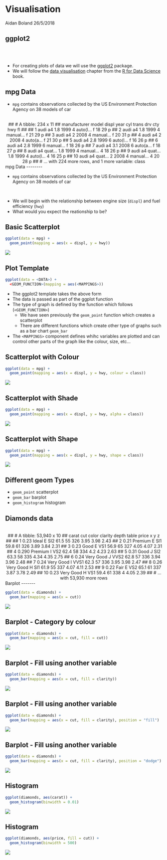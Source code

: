 Visualisation
================
Aidan Boland
26/5/2018

ggplot2
-------

<br> <br>

-   For creating plots of data we will use the [ggplot2](http://ggplot2.tidyverse.org/) package.
-   We will follow the [data visualisation](http://r4ds.had.co.nz/data-visualisation.html) chapter from the [R for Data Science](http://r4ds.had.co.nz/index.html) book.

mpg Data
--------

-   `mpg` contains observations collected by the US Environment Protection Agency on 38 models of car

<br>
<center>
    ## # A tibble: 234 x 11
    ##    manufacturer model    displ  year   cyl trans   drv     cty   hwy fl   
    ##    <chr>        <chr>    <dbl> <int> <int> <chr>   <chr> <int> <int> <chr>
    ##  1 audi         a4         1.8  1999     4 auto(l… f        18    29 p    
    ##  2 audi         a4         1.8  1999     4 manual… f        21    29 p    
    ##  3 audi         a4         2    2008     4 manual… f        20    31 p    
    ##  4 audi         a4         2    2008     4 auto(a… f        21    30 p    
    ##  5 audi         a4         2.8  1999     6 auto(l… f        16    26 p    
    ##  6 audi         a4         2.8  1999     6 manual… f        18    26 p    
    ##  7 audi         a4         3.1  2008     6 auto(a… f        18    27 p    
    ##  8 audi         a4 quat…   1.8  1999     4 manual… 4        18    26 p    
    ##  9 audi         a4 quat…   1.8  1999     4 auto(l… 4        16    25 p    
    ## 10 audi         a4 quat…   2    2008     4 manual… 4        20    28 p    
    ## # ... with 224 more rows, and 1 more variable: class <chr>

</center>
mpg Data
--------

-   `mpg` contains observations collected by the US Environment Protection Agency on 38 models of car

<br>

-   We will begin with the relationship between engine size (`displ`) and fuel efficiency (`hwy`)
-   What would you expect the reationship to be?

Basic Scatterplot
-----------------

``` r
ggplot(data = mpg) + 
  geom_point(mapping = aes(x = displ, y = hwy))
```

<img src="Visualisation_files/figure-markdown_github/plot1-1.png" style="display: block; margin: auto;" />

Plot Template
-------------

``` r
ggplot(data = <DATA>) + 
  <GEOM_FUNCTION>(mapping = aes(<MAPPINGS>))
```

-   The ggplot2 template takes the above form
-   The data is passed as part of the ggplot function
-   The type of graph is defined by the function which follows (`<GEOM_FUNCTION>`)
    -   We have seen previously the `geom_point` function which creates a scatterplot
    -   There are different functions which create other type of graphs such as a bar chart `geom_bar`
-   The `<MAPPINGS>` component defines whihc variables are plotted and can control other parts of the graph like the colour, size, etc...

Scatterplot with Colour
-----------------------

``` r
ggplot(data = mpg) + 
  geom_point(mapping = aes(x = displ, y = hwy, colour = class))
```

<img src="Visualisation_files/figure-markdown_github/plot_colour-1.png" style="display: block; margin: auto;" />

Scatterplot with Shade
----------------------

``` r
ggplot(data = mpg) + 
  geom_point(mapping = aes(x = displ, y = hwy, alpha = class))
```

<img src="Visualisation_files/figure-markdown_github/plot_shade-1.png" style="display: block; margin: auto;" />

Scatterplot with Shape
----------------------

``` r
ggplot(data = mpg) + 
  geom_point(mapping = aes(x = displ, y = hwy, shape = class))
```

<img src="Visualisation_files/figure-markdown_github/plot_shape-1.png" style="display: block; margin: auto;" />

<!-- ## Different geom Types -->
<!-- ```{r bar1_car, echo = TRUE, fig.align='center'} -->
<!-- ggplot(data = mpg) +  -->
<!--   geom_bar(mapping = aes(x = class)) -->
<!-- ``` -->
<!-- ## Barplot -->
<!-- ```{r bar2_car, echo = TRUE, fig.align='center'} -->
<!-- ggplot(data = mpg) +  -->
<!--   geom_bar(mapping = aes(x = class, fill = class)) -->
<!-- ``` -->
<!-- ## Barplot -->
<!-- ```{r bar3_car, echo = TRUE, fig.align='center'} -->
<!-- ggplot(data = mpg) +  -->
<!--   geom_bar(mapping = aes(x = class, fill = trans)) -->
<!-- ``` -->
Different geom Types
--------------------

-   `geom_point` scatterplot
-   `geom_bar` barplot
-   `geom_histogram` histogram

Diamonds data
-------------

<br>
<center>
    ## # A tibble: 53,940 x 10
    ##    carat cut       color clarity depth table price     x     y     z
    ##    <dbl> <ord>     <ord> <ord>   <dbl> <dbl> <int> <dbl> <dbl> <dbl>
    ##  1 0.23  Ideal     E     SI2      61.5    55   326  3.95  3.98  2.43
    ##  2 0.21  Premium   E     SI1      59.8    61   326  3.89  3.84  2.31
    ##  3 0.23  Good      E     VS1      56.9    65   327  4.05  4.07  2.31
    ##  4 0.290 Premium   I     VS2      62.4    58   334  4.2   4.23  2.63
    ##  5 0.31  Good      J     SI2      63.3    58   335  4.34  4.35  2.75
    ##  6 0.24  Very Good J     VVS2     62.8    57   336  3.94  3.96  2.48
    ##  7 0.24  Very Good I     VVS1     62.3    57   336  3.95  3.98  2.47
    ##  8 0.26  Very Good H     SI1      61.9    55   337  4.07  4.11  2.53
    ##  9 0.22  Fair      E     VS2      65.1    61   337  3.87  3.78  2.49
    ## 10 0.23  Very Good H     VS1      59.4    61   338  4     4.05  2.39
    ## # ... with 53,930 more rows

</center>
Barplot
-------

``` r
ggplot(data = diamonds) + 
  geom_bar(mapping = aes(x = cut))
```

<img src="Visualisation_files/figure-markdown_github/bar1-1.png" style="display: block; margin: auto;" />

Barplot - Category by colour
----------------------------

``` r
ggplot(data = diamonds) + 
  geom_bar(mapping = aes(x = cut, fill = cut))
```

<img src="Visualisation_files/figure-markdown_github/bar2-1.png" style="display: block; margin: auto;" />

Barplot - Fill using another variable
-------------------------------------

``` r
ggplot(data = diamonds) + 
  geom_bar(mapping = aes(x = cut, fill = clarity))
```

<img src="Visualisation_files/figure-markdown_github/bar3-1.png" style="display: block; margin: auto;" />

Barplot - Fill using another variable
-------------------------------------

``` r
ggplot(data = diamonds) + 
  geom_bar(mapping = aes(x = cut, fill = clarity), position = "fill")
```

<img src="Visualisation_files/figure-markdown_github/bar4-1.png" style="display: block; margin: auto;" />

Barplot - Fill using another variable
-------------------------------------

``` r
ggplot(data = diamonds) + 
  geom_bar(mapping = aes(x = cut, fill = clarity), position = "dodge")
```

<img src="Visualisation_files/figure-markdown_github/bar5-1.png" style="display: block; margin: auto;" />

Histogram
---------

``` r
ggplot(diamonds, aes(carat)) +
  geom_histogram(binwidth = 0.01)
```

<img src="Visualisation_files/figure-markdown_github/hist1-1.png" style="display: block; margin: auto;" />

Histogram
---------

``` r
ggplot(diamonds, aes(price, fill = cut)) +
  geom_histogram(binwidth = 500)
```

<img src="Visualisation_files/figure-markdown_github/hist2-1.png" style="display: block; margin: auto;" />
